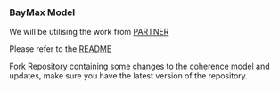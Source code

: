 ### BayMax Model

We will be utilising the work from [PARTNER](https://github.com/yogeshvar/PARTNER)

Please refer to the [README](https://github.com/yogeshvar/PARTNER/blob/setup/README.md)

Fork Repository containing some changes to the coherence model and updates, make sure you have the latest version of the repository.
